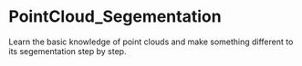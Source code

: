 # PointCloud_Segementation
Learn the basic knowledge of point clouds and make something different to its segementation step by step.

